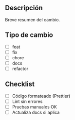 ## Descripción

Breve resumen del cambio.

## Tipo de cambio

- [ ] feat
- [ ] fix
- [ ] chore
- [ ] docs
- [ ] refactor

## Checklist

- [ ] Código formateado (Prettier)
- [ ] Lint sin errores
- [ ] Pruebas manuales OK
- [ ] Actualiza docs si aplica
